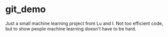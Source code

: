 # git_demo
Just a small machine learning project from Lu and I. Not too efficient code, but to show people machine learning doesn't have to be hard.
